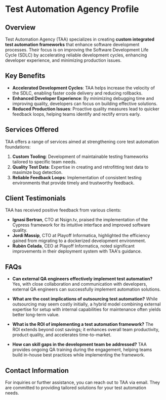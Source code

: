 # Test Automation Agency Profile

## Overview
Test Automation Agency (TAA) specializes in creating **custom integrated test automation frameworks** that enhance software development processes. Their focus is on improving the Software Development Life Cycle (SDLC) by accelerating reliable development cycles, enhancing developer experience, and minimizing production issues.

## Key Benefits
- **Accelerated Development Cycles**: TAA helps increase the velocity of the SDLC, enabling faster code delivery and reducing rollbacks.
- **Enhanced Developer Experience**: By minimizing debugging time and improving quality, developers can focus on building effective solutions.
- **Reduced Production Issues**: Proactive quality measures lead to quicker feedback loops, helping teams identify and rectify errors early.

## Services Offered
TAA offers a range of services aimed at strengthening core test automation foundations:
1. **Custom Tooling**: Development of maintainable testing frameworks tailored to specific team needs.
2. **Quality Test Data**: Expertise in creating and retrofitting test data to maximize bug detection.
3. **Reliable Feedback Loops**: Implementation of consistent testing environments that provide timely and trustworthy feedback.

## Client Testimonials
TAA has received positive feedback from various clients:
- **Ignasi Bertran**, CTO at Nsign.tv, praised the implementation of the Cypress framework for its intuitive interface and improved software quality.
- **Jordi Massip**, CTO at Playoff Informatica, highlighted the efficiency gained from migrating to a dockerized development environment.
- **Rubèn Celada**, CEO at Playoff Informatica, noted significant improvements in their deployment system with TAA's guidance.

## FAQs
- **Can external QA engineers effectively implement test automation?**
  Yes, with close collaboration and communication with developers, external QA engineers can successfully implement automation solutions.

- **What are the cost implications of outsourcing test automation?**
  While outsourcing may seem costly initially, a hybrid model combining external expertise for setup with internal capabilities for maintenance often yields better long-term value.

- **What is the ROI of implementing a test automation framework?**
  The ROI extends beyond cost savings; it enhances overall team productivity, product quality, and accelerates time-to-market.

- **How can skill gaps in the development team be addressed?**
  TAA provides ongoing QA training during the engagement, helping teams build in-house best practices while implementing the framework.

## Contact Information
For inquiries or further assistance, you can reach out to TAA via email. They are committed to providing tailored solutions for your test automation needs.

